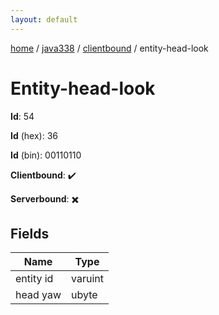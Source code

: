 ```yaml
---
layout: default
---
```


[home](/)  /  [java338](/protocol/java338)  /  [clientbound](/protocol/java338/clientbound)  /  entity-head-look

# Entity-head-look

**Id**: 54

**Id** (hex): 36

**Id** (bin): 00110110

**Clientbound**: ✔️

**Serverbound**: ✖️

## Fields

Name | Type
---|---
entity id | varuint
head yaw | ubyte

